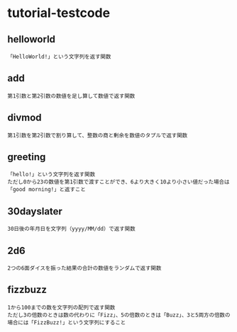 # tutorial-testcode

## helloworld
    「HelloWorld!」という文字列を返す関数

## add 
    第1引数と第2引数の数値を足し算して数値で返す関数

## divmod
    第1引数を第2引数で割り算して、整数の商と剰余を数値のタプルで返す関数

## greeting
    「hello!」という文字列を返す関数
    ただし0から23の数値を第1引数で渡すことができ、6より大きく10より小さい値だった場合は「good morning!」と返すこと

## 30dayslater
    30日後の年月日を文字列（yyyy/MM/dd）で返す関数

## 2d6
    2つの6面ダイスを振った結果の合計の数値をランダムで返す関数

## fizzbuzz
    1から100までの数を文字列の配列で返す関数
    ただし3の倍数のときは数の代わりに「Fizz」、5の倍数のときは「Buzz」、3と5両方の倍数の場合には「FizzBuzz!」という文字列にすること
